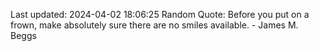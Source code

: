 Last updated: 2024-04-02 18:06:25
Random Quote: Before you put on a frown, make absolutely sure there are no smiles available. - James M. Beggs